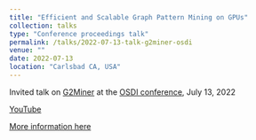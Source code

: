 ```yaml
---
title: "Efficient and Scalable Graph Pattern Mining on GPUs"
collection: talks
type: "Conference proceedings talk"
permalink: /talks/2022-07-13-talk-g2miner-osdi
venue: ""
date: 2022-07-13
location: "Carlsbad CA, USA"
---
```


Invited talk on [G2Miner](https://github.com/chenxuhao/GraphMiner) at the [OSDI conference](https://www.usenix.org/conference/osdi22/), July 13, 2022

[YouTube](https://www.youtube.com/watch?v=WanvZRO13QY)

[More information here](https://www.usenix.org/conference/osdi22/presentation/chen)